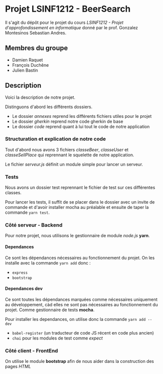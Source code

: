 # Projet LSINF1212 - BeerSearch

Il s'agit du dépôt pour le projet du cours *LSINF1212 - Projet d'approfondissement en informatique* donné par le prof. Gonzalez Montesinos Sebastian Andres.

## Membres du groupe

- Damien Raquet
- François Duchêne
- Julien Bastin

## Description
Voici la description de notre projet.

Distinguons d'abord les différents dossiers.

* Le dossier *annexes* reprend les différents fichiers utiles pour le projet
* Le dossier *gherkin* reprend notre code gherkin de base
* Le dossier *code* reprend quant à lui tout le code de notre application

### Structuration et explication de notre code
Tout d'abord nous avons 3 fichiers *classeBeer*, *classeUser* et *classeSellPlace* qui reprennant le squelette de notre application.

Le fichier *serveur.js* définit un module simple pour lancer un serveur.

### Tests
Nous avons un dossier test reprennant le fichier de test sur ces différentes classes.

Pour lancer les tests, il suffit de se placer dans le dossier avec un invite de commande et d'avoir installer mocha au préalable et ensuite de taper la commande `yarn test`.

### Côté serveur - Backend
Pour notre projet, nous utilisons le gestionnaire de module *node.js* **yarn**.

#### Dependances
Ce sont les dépendances nécessaires au fonctionnement du projet. On les installe avec la commande `yarn add` donc :

* `express`
* `bootstrap`
#### Dependances dev
Ce sont toutes les dépendances marquées comme nécessaires uniquement au développement, càd elles ne sont pas nécessaires au fonctionnement du projet.
Comme gestionnaire de tests **mocha**.

Pour installer les dependances, on utilise donc la commande `yarn add --dev`

* `babel-register` (un traducteur de code JS récent en code plus ancien)
* `chai` pour les modules de test comme *expect*

### Côté client - FrontEnd
On utilise le module **bootstrap** afin de nous aider dans la construction des pages *HTML*
